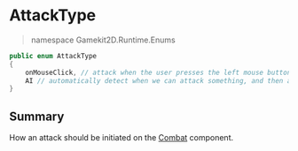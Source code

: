 # AttackType
> namespace Gamekit2D.Runtime.Enums

```csharp
public enum AttackType
{
    onMouseClick, // attack when the user presses the left mouse button
    AI // automatically detect when we can attack something, and then attack it
}
```

## Summary
How an attack should be initiated on the [Combat](../Actor/Combat.md) component.